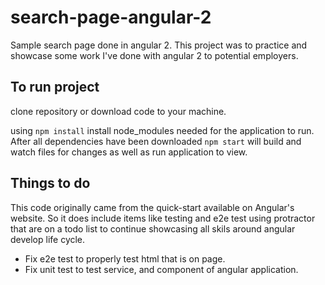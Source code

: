 # search-page-angular-2
Sample search page done in angular 2. This project was to practice and showcase some work I've done with angular 2 to potential employers.

## To run project
clone repository or download code to your machine.

using `npm install` install node_modules needed for the application to run. After all dependencies have been downloaded `npm start` will build and watch files for changes as well as run application to view.


## Things to do
This code originally came from the quick-start available on Angular's website. So it does include items like testing and e2e test using protractor that are on a todo list to continue showcasing all skils around angular develop life cycle.

+ Fix e2e test to properly test html that is on page.
+ Fix unit test to test service, and component of angular application.
